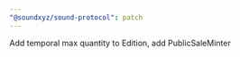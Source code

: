 ```yaml
---
"@soundxyz/sound-protocol": patch
---
```


Add temporal max quantity to Edition, add PublicSaleMinter
